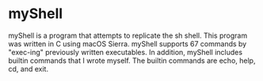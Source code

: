 # myShell
myShell is a program that attempts to replicate the sh shell. This program was written in C using macOS Sierra. myShell supports 67 commands by "exec-ing" previously written executables. In addition, myShell includes builtin commands that I wrote myself. The builtin commands are echo, help, cd, and exit. 

